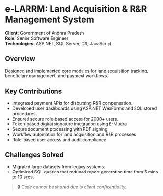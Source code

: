 # e-LARRM: Land Acquisition & R&R Management System

**Client**: Government of Andhra Pradesh  
**Role**: Senior Software Engineer  
**Technologies**: ASP.NET, SQL Server, C#, JavaScript

## Overview
Designed and implemented core modules for land acquisition tracking, beneficiary management, and payment workflows.

## Key Contributions
- Integrated payment APIs for disbursing R&R compensation.
- Developed user dashboards using ASP.NET WebForms and SQL stored procedures.
- Ensured secure role-based access for 2000+ users.
- Token-based digital signature integration using E-Mudra
- Secure document processing with PDF signing
- Workflow automation for land acquisition and R&R processes
- Role-based user access and audit compliance

## Challenges Solved
- Migrated large datasets from legacy systems.
- Optimized SQL queries that reduced report generation time from 5 mins to 10 secs.

> 🔒 *Code cannot be shared due to client confidentiality.*
